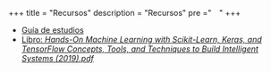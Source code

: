 +++
title = "Recursos"
description = "Recursos"
pre ="<i class='fa fa-book' style='vertical-align:middle;margin:0px 5px'></i> "
+++

* [Guía de estudios](https://drive.google.com/drive/u/2/folders/16WyWC1HBv2dLF3rPTlhrK0OXw3G3hbhh)
* [Libro: _Hands-On Machine Learning with Scikit-Learn, Keras, and TensorFlow Concepts, Tools, and Techniques to Build Intelligent Systems (2019).pdf_](https://drive.google.com/file/d/1E1ZJVuvdqIEa82Y_GlPGJJRrhWR34ohL/view?usp=sharing)